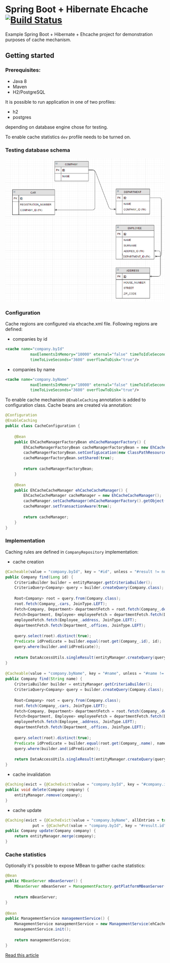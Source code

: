 # Spring Boot + Hibernate Ehcache [![Build Status](https://travis-ci.org/hendisantika/spring-boot-ehcache.svg)](https://travis-ci.org/hendisantika/spring-boot-ehcache)

Example Spring Boot + Hibernate + Ehcache project for demonstration purposes of cache mechanism. 

## Getting started
### Prerequisites:
- Java 8
- Maven
- H2/PostgreSQL

It is possible to run application in one of two profiles:
- h2
- postgres

depending on database engine chose for testing. 

To enable cache statistics `dev` profile needs to be turned on.

### Testing database schema
![database-schema](img/db_schema.png)

### Configuration
Cache regions are configured via ehcache.xml file. Following regions are defined:
- companies by id
```xml
<cache name="company.byId"
           maxElementsInMemory="10000" eternal="false" timeToIdleSeconds="600"
           timeToLiveSeconds="3600" overflowToDisk="true"/>
```
- companies by name
```xml
<cache name="company.byName"
           maxElementsInMemory="10000" eternal="false" timeToIdleSeconds="600"
           timeToLiveSeconds="3600" overflowToDisk="true"/>
```

To enable cache mechanism `@EnableCaching` annotation is added to configuration class. Cache beans are created via annotation:
```java
@Configuration
@EnableCaching
public class CacheConfiguration {

    @Bean
    public EhCacheManagerFactoryBean ehCacheManagerFactory() {
        EhCacheManagerFactoryBean cacheManagerFactoryBean = new EhCacheManagerFactoryBean();
        cacheManagerFactoryBean.setConfigLocation(new ClassPathResource("ehcache.xml"));
        cacheManagerFactoryBean.setShared(true);

        return cacheManagerFactoryBean;
    }

    @Bean
    public EhCacheCacheManager ehCacheCacheManager() {
        EhCacheCacheManager cacheManager = new EhCacheCacheManager();
        cacheManager.setCacheManager(ehCacheManagerFactory().getObject());
        cacheManager.setTransactionAware(true);

        return cacheManager;
    }
}
```

### Implementation

Caching rules are defined in `CompanyRepository` implementation:
- cache creation
```java
@Cacheable(value = "company.byId", key = "#id", unless = "#result != null and #result.name.toUpperCase().startsWith('TEST')")
public Company find(Long id) {
    CriteriaBuilder builder = entityManager.getCriteriaBuilder();
    CriteriaQuery<Company> query = builder.createQuery(Company.class);

    Root<Company> root = query.from(Company.class);
    root.fetch(Company_.cars, JoinType.LEFT);
    Fetch<Company, Department> departmentFetch = root.fetch(Company_.departments, JoinType.LEFT);
    Fetch<Department, Employee> employeeFetch = departmentFetch.fetch(Department_.employees, JoinType.LEFT);
    employeeFetch.fetch(Employee_.address, JoinType.LEFT);
    departmentFetch.fetch(Department_.offices, JoinType.LEFT);

    query.select(root).distinct(true);
    Predicate idPredicate = builder.equal(root.get(Company_.id), id);
    query.where(builder.and(idPredicate));

    return DataAccessUtils.singleResult(entityManager.createQuery(query).getResultList());
}

@Cacheable(value = "company.byName", key = "#name", unless = "#name != null and #name.toUpperCase().startsWith('TEST')")
public Company find(String name) {
    CriteriaBuilder builder = entityManager.getCriteriaBuilder();
    CriteriaQuery<Company> query = builder.createQuery(Company.class);

    Root<Company> root = query.from(Company.class);
    root.fetch(Company_.cars, JoinType.LEFT);
    Fetch<Company, Department> departmentFetch = root.fetch(Company_.departments, JoinType.LEFT);
    Fetch<Department, Employee> employeeFetch = departmentFetch.fetch(Department_.employees, JoinType.LEFT);
    employeeFetch.fetch(Employee_.address, JoinType.LEFT);
    departmentFetch.fetch(Department_.offices, JoinType.LEFT);

    query.select(root).distinct(true);
    Predicate idPredicate = builder.equal(root.get(Company_.name), name);
    query.where(builder.and(idPredicate));

    return DataAccessUtils.singleResult(entityManager.createQuery(query).getResultList());
}
```
- cache invalidation
```java
@Caching(evict = {@CacheEvict(value = "company.byId", key = "#company.id"), @CacheEvict(value = "company.byName", key = "#company.name")})
public void delete(Company company) {
    entityManager.remove(company);
}
```
- cache update
```java
@Caching(evict = {@CacheEvict(value = "company.byName", allEntries = true)},
            put = {@CachePut(value = "company.byId", key = "#result.id", unless = "#result != null and #result.name.toUpperCase().startsWith('TEST')")})
public Company update(Company company) {
    return entityManager.merge(company);
}
```

### Cache statistics

Optionally it's possible to expose MBean to gather cache statistics:
```java
@Bean
public MBeanServer mBeanServer() {
    MBeanServer mBeanServer = ManagementFactory.getPlatformMBeanServer();

    return mBeanServer;
}

@Bean
public ManagementService managementService() {
    ManagementService managementService = new ManagementService(ehCacheCacheManager.getCacheManager(), mBeanServer(), true, true, true, true);
    managementService.init();

    return managementService;
}
```

[Read this article](https://dzone.com/articles/spring-hibernate-ehcache-caching?edition=358095&utm_source=Daily%20Digest&utm_medium=email&utm_campaign=Daily%20Digest%202018-01-26)